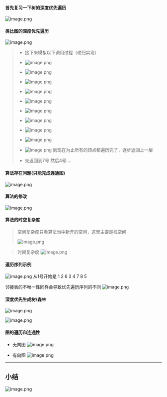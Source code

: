 

#### 首先复习一下树的深度优先遍历
![image.png](https://s2.loli.net/2023/10/19/LiNoVexJ2SMs7mB.png)


#### 类比图的深度优先遍历
![image.png](https://s2.loli.net/2023/10/19/p2XkLWTjdU4ICBn.png)

>- 接下来模拟以下调用过程（递归实现）
>
>- ![image.png](https://s2.loli.net/2023/10/19/U3z17wXliOIPCNW.png)
>- ![image.png](https://s2.loli.net/2023/10/19/PGCKTmEAJVSUglQ.png)
> - ![image.png](https://s2.loli.net/2023/10/19/XGyA1of4IwajzUL.png)
>- ![image.png](https://s2.loli.net/2023/10/19/XqG6MnYfE9goBrS.png)
>- ![image.png](https://s2.loli.net/2023/10/19/wULgm8uPBiVlG2Q.png)
>- ![image.png](https://s2.loli.net/2023/10/19/zgho89aeVWRsyx7.png)
>- ![image.png](https://s2.loli.net/2023/10/19/1vyZPMdJWYKDION.png)
>- ![image.png](https://s2.loli.net/2023/10/19/uYHw3TLCNIBWokO.png)
>- ![image.png](https://s2.loli.net/2023/10/19/N4QmiYtoZyaFwq2.png)
>- ![image.png](https://s2.loli.net/2023/10/19/Kpfgr1WJLhF2D4i.png)
>到现在为止所有的顶点都遍历完了，逐步返回上一层
>- 先返回到7号 然后4号....


#### 算法存在问题(只能完成连通图)
![image.png](https://s2.loli.net/2023/10/19/v8hXY5mi4sUaA3R.png)
#### 算法的修改
![image.png](https://s2.loli.net/2023/10/19/tOzwrLIm7CbUZ14.png)

#### 算法的时空复杂度
>空间复杂度只看算法当中新开的空间，这里主要是栈空间
>
>![image.png](https://s2.loli.net/2023/10/19/NDIdFxEVgf6srTo.png)

>时间复杂度
>![image.png](https://s2.loli.net/2023/10/19/HTbOdKRx1gnAfZ9.png)

#### 遍历序列示例
![image.png](https://s2.loli.net/2023/10/19/RFe9LSbZxNKjqtJ.png)
从1号开始是 1 2 6 3 4 7 8 5


邻接表的不唯一性同样会导致优先遍历序列的不同
![image.png](https://s2.loli.net/2023/10/19/R4wpebY8l6WPOUm.png)


#### 深度优先生成树/森林

![image.png](https://s2.loli.net/2023/10/19/2w1M8piObozCkPB.png)

![image.png](https://s2.loli.net/2023/10/19/4gpvwH9WRf2rc6J.png)

#### 图的遍历和连通性
- 无向图
![image.png](https://s2.loli.net/2023/10/19/EfetoDRd94amXjq.png)

- 有向图
 ![image.png](https://s2.loli.net/2023/10/19/puaH4femGC16SQ2.png)



---
小结
---
![image.png](https://s2.loli.net/2023/10/19/x1el4aDKCuk2Wbg.png)
